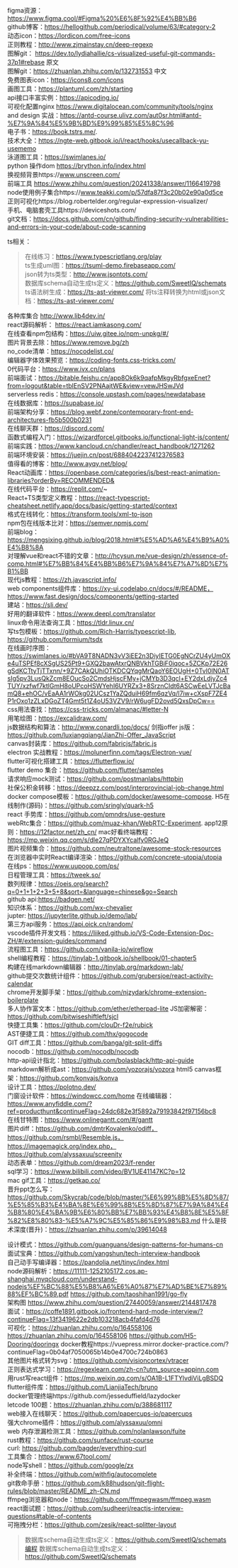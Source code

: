 figma资源：https://www.figma.cool/#Figma%20%E6%8F%92%E4%BB%B6  
github博客：https://hellogithub.com/periodical/volume/63/#category-2  
动态icon：https://lordicon.com/free-icons    
正则教程：http://www.zjmainstay.cn/deep-regexp    
图解git： https://dev.to/lydiahallie/cs-visualized-useful-git-commands-37p1#rebase 原文    
图解git：https://zhuanlan.zhihu.com/p/132731553 中文  
免费图表icon：https://icons8.com/icons    
画图工具：https://plantuml.com/zh/starting  
api接口丰富实例：https://apicoding.io/  
可视化配置nginx https://www.digitalocean.com/community/tools/nginx   
and design 实战：https://antd-course.ulivz.com/aut0sr.html#antd-%E7%9A%84%E5%9B%BD%E9%99%85%E5%8C%96  
电子书：https://book.tstrs.me/.  
技术大全：https://ngte-web.gitbook.io/i/react/hooks/usecallback-yu-usememo  
泳道图工具：https://swimlanes.io/  
python 操作dom https://brython.info/index.html  
换视频背景https://www.unscreen.com/  
前端工具 https://www.zhihu.com/question/20241338/answer/1166419798  
node使用例子集合https://www.teakki.com/p/57dfa87f3c20b02e90a0d5ce  
正则可视化https://blog.robertelder.org/regular-expression-visualizer/  
手机、电脑套壳工具https://deviceshots.com/  
git文档：https://docs.github.com/cn/github/finding-security-vulnerabilities-and-errors-in-your-code/about-code-scanning

ts相关：  
> 在线练习：https://www.typescriptlang.org/play  
> ts生成uml图：https://tsuml-demo.firebaseapp.com/  
> json转为ts类型：http://www.jsontots.com/    
> 数据库schema自动生成ts定义：https://github.com/SweetIQ/schemats
> ts语法树生成：https://ts-ast-viewer.com/ 
> 将ts注释转换为html或json文档：https://ts-ast-viewer.com/  


各种库集合  http://www.lib4dev.in/  
react源码解析： https://react.iamkasong.com/  
在线查看npm包结构：https://uiw.gitee.io/npm-unpkg/#/  
图片背景去除：https://www.remove.bg/zh  
no_code清单：https://nocodelist.co/  
编辑器字体效果预览：https://coding-fonts.css-tricks.com/  
0代码平台：https://www.ivx.cn/plans  
前端面试：https://bitable.feishu.cn/app8Ok6k9qafpMkgyRbfgxeEnet?from=logout&table=tblEnSV2PNAajtWE&view=vewJHSwJVd  
serverless redis：https://console.upstash.com/pages/newdatabase  
在线数据库：https://supabase.io/  
前端架构分享：https://blog.webf.zone/contemporary-front-end-architectures-fb5b500b0231  
在线聊天群：https://discord.com/  
函数式编程入门：https://wizardforcel.gitbooks.io/functional-light-js/content/  
前端实践：https://www.kancloud.cn/chandler/react_handbook/1271262  
前端环境安装：https://juejin.cn/post/6884042237412376583  
值得看的博客：http://www.ayqy.net/blog/  
React动画库：https://openbase.com/categories/js/best-react-animation-libraries?orderBy=RECOMMENDED&  
在线代码平台：https://replit.com/~  
React+TS类型定义教程：https://react-typescript-cheatsheet.netlify.app/docs/basic/getting-started/context  
格式在线转化：https://transform.tools/xml-to-json  
npm包在线版本比对：https://semver.npmjs.com/  
前端blog：https://mengsixing.github.io/blog/2018.html#%E5%AD%A6%E4%B9%A0%E4%B8%8A  
对理解vue和react不错的文章：http://hcysun.me/vue-design/zh/essence-of-comp.html#%E7%BB%84%E4%BB%B6%E7%9A%84%E7%A7%8D%E7%B1%BB  
现代js教程：https://zh.javascript.info/  
web components组件库：https://xy-ui.codelabo.cn/docs/#/README，https://www.fast.design/docs/components/getting-started  
建站：https://sli.dev/  
好用的翻译软件：https://www.deepl.com/translator  
linux命令用法查询工具：https://tldr.linux.cn/  
写ts包模板：https://github.com/Rich-Harris/typescript-lib, https://github.com/formium/tsdx  
在线画时序图：https://swimlanes.io/#bVA9T8NADN3vV3iEE2n3DiyIETG0EgNCrZU4yUmOXe4uTSPEf8cXSgUS25Pt9+GXQ2bawAtxrQNBVkhTGBiF0iqoc+5ZCKp72E26gSdKCTtyTjTTxnn/+9Z7CAkQUhiOTKDCQYqgMrQaoY6EOUgH+0TvI0lN0ATsIg5pv3LusQkZcm8EOucSo2CmdsHjscFMy+jCMYb3D3qcl+EY2dxLdjyZc4TUY/xzfwf7ktlGmH8oUPcoHSWYehI6UYRZx3+8SrznCIdt6ASCwEeLVTJcBamQ8+ehOC/vEaAA1rWOkg02UCsz1YaZQduiH69fm6qzVq/l7iw+cXspF7ZE4P1rOxo1zZLxDGoZT4Gmt5t1Z4oU53VZV9/rW6ugFD2ovd5QxsDpCw==  
css用法查找：https://css-tricks.com/almanac/#letter-N  
用笔绘图：https://excalidraw.com/  
js数据结构和算法：http://www.conardli.top/docs/
剑指offer js版：https://github.com/luxiangqiang/JianZhi-Offer_JavaScript  
canvas封装库：https://github.com/fabricjs/fabric.js  
electron 实战教程：https://molunerfinn.com/tags/Electron-vue/  
flutter可视化搭建工具：https://flutterflow.io/    
flutter demo 集合：https://github.com/flutter/samples  
请求响应mock测试：https://github.com/postmanlabs/httpbin  
社保公积金转移：https://deepzz.com/post/interprovincial-job-change.html  
docker compose模板：https://github.com/docker/awesome-compose. 
H5在线制作(源码)：https://github.com/sringly/quark-h5    
react 手势库：https://github.com/pmndrs/use-gesture  
webRtc集合：https://github.com/muaz-khan/WebRTC-Experiment. 
app12原则：https://12factor.net/zh_cn/ 
mac好看终端教程：https://mp.weixin.qq.com/s/dle27qPDYXYcalfy0RGJeQ  
图片视频集合：https://github.com/neutraltone/awesome-stock-resources  
在浏览器中实时React编译渲染：https://github.com/concrete-utopia/utopia  
在线ps：https://www.uupoop.com/ps/  
日程管理工具：https://tweek.so/  
数列规律：https://oeis.org/search?q=0+1+1+2+3+5+8&sort=&language=chinese&go=Search  
github api:https://badgen.net/  
知识体系：https://github.com/wx-chevalier  
jupter: https://jupyterlite.github.io/demo/lab/  
第三方api服务：https://api.oick.cn/random/  
vscode插件开发文档：https://liiked.github.io/VS-Code-Extension-Doc-ZH/#/extension-guides/command  
流程图工具：https://github.com/vanila-io/wireflow  
shell编程教程：https://tinylab-1.gitbook.io/shellbook/01-chapter5  
构建在线markdown编辑器：http://tinylab.org/markdown-lab/    
github提交次数统计组件：https://github.com/grubersjoe/react-activity-calendar  
chrome开发脚手架：https://github.com/njzydark/chrome-extension-boilerplate  
多人协作富文本：https://github.com/ether/etherpad-lite 
JS加密解密：https://github.com/bitwiseshiftleft/sjcl    
快捷工具集：https://github.com/clouDr-f2e/rubick  
AST便捷工具：https://github.com/thx/gogocode  
GIT diff工具：https://github.com/banga/git-split-diffs  
nocodb：https://github.com/nocodb/nocodb  
http-api设计指北：https://github.com/bolasblack/http-api-guide  
markdown解析成ast：https://github.com/yozorajs/yozora
html5 canvas框架：https://github.com/konvajs/konva  
设计工具：https://polotno.dev/  
门窗设计软件：https://windowcc.com/home
在线编辑器：https://www.anyfiddle.com/?ref=producthunt&continueFlag=24dc682e3f5892a79193842f97156bc8  
在线甘特图：https://www.onlinegantt.com/#/gantt  
图片diff：https://github.com/dmtrKovalenko/odiff，https://github.com/rsmbl/Resemble.js，https://imagemagick.org/index.php，https://github.com/alyssaxuu/screenity  
动态表单：https://github.com/dream2023/f-render  
sql学习：https://www.bilibili.com/video/BV1UE41147KC?p=12  
mac gif工具：https://getkap.co/  
晋升ppt怎么写：https://github.com/Skycrab/code/blob/master/%E6%99%8B%E5%8D%87/%E5%85%B3%E4%BA%8E%E6%99%8B%E5%8D%87%E7%9A%84%E4%B8%80%E4%BA%9B%E6%80%BB%E7%BB%93%E4%B8%8E%E5%8F%82%E8%80%83-%E5%A7%9C%E5%85%86%E9%98%B3.md
什么是技术深度(晋升)：https://zhuanlan.zhihu.com/p/39614048  

设计模式：https://github.com/guanguans/design-patterns-for-humans-cn  
面试宝典：https://github.com/yangshun/tech-interview-handbook  
自己动手写编译器：https://pandolia.net/tinyc/index.html  
node源码解析：https://11111-1252105172.cos.ap-shanghai.myqcloud.com/understand-nodejs%EF%BC%88%E5%B8%A6%E6%A0%87%E7%AD%BE%E7%89%88%EF%BC%89.pdf
https://github.com/taoshihan1991/go-fly    
架构图 https://www.zhihu.com/question/27440059/answer/2144817478  
面试：https://coffe1891.gitbook.io/frontend-hard-mode-interview/?continueFlag=13f3419622e2db103218acb4fafd4d76  
可视化：https://zhuanlan.zhihu.com/p/164558106  https://zhuanlan.zhihu.com/p/164558106   https://github.com/H5-Dooring/dooringx
docker教程https://vuepress.mirror.docker-practice.com/?continueFlag=0b04af7050065b14b0e4700c724b0863  
其他图片格式转为svg：https://github.com/visioncortex/vtracer  
正则表达式学习：https://regexlearn.com/zh-cn?utm_source=appinn.com  
用rust写react组件：https://mp.weixin.qq.com/s/OA1B-L1FTYlvdiViLgBSDQ  
flutter组件库：https://github.com/LianjiaTech/bruno  
docker管理终端https://github.com/jesseduffield/lazydocker    
letcode 100题：https://zhuanlan.zhihu.com/p/388681117    
web接入在线聊天：https://github.com/papercups-io/papercups    
强大chrome插件：https://github.com/alyssaxuu/omni   
web 内存泄漏检测工具：https://github.com/nolanlawson/fuite    
rust教程：https://github.com/sunface/rust-course    
curl: https://github.com/bagder/everything-curl  
工具集合：https://www.67tool.com/  
node写shell：https://github.com/google/zx  
补全终端：https://github.com/withfig/autocomplete  
git救命手册：https://github.com/k88hudson/git-flight-rules/blob/master/README_zh-CN.md  
ffmpeg浏览器和node：https://github.com/ffmpegwasm/ffmpeg.wasm  
react面试题：https://github.com/sudheerj/reactjs-interview-questions#table-of-contents  
可拖拽分栏：https://github.com/zesik/react-splitter-layout


> 数据库schema自动生成ts定义：https://github.com/SweetIQ/schemats编程
> 数据库schema自动生成ts定义：https://github.com/SweetIQ/schemats  
